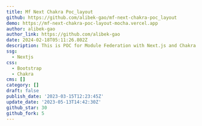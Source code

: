 ```yaml
---
title: Mf Next Chakra Poc_layout
github: https://github.com/alibek-gao/mf-next-chakra-poc_layout
demo: https://mf-next-chakra-poc-layout-mocha.vercel.app
author: alibek-gao
author_link: https://github.com/alibek-gao
date: 2024-02-18T05:11:26.802Z
description: This is POC for Module Federation with Next.js and Chakra UI.
ssg:
  - Nextjs
css:
  - Bootstrap
  - Chakra
cms: []
category: []
draft: false
publish_date: '2023-03-15T12:23:45Z'
update_date: '2023-05-13T14:42:30Z'
github_star: 30
github_fork: 5
---
```

